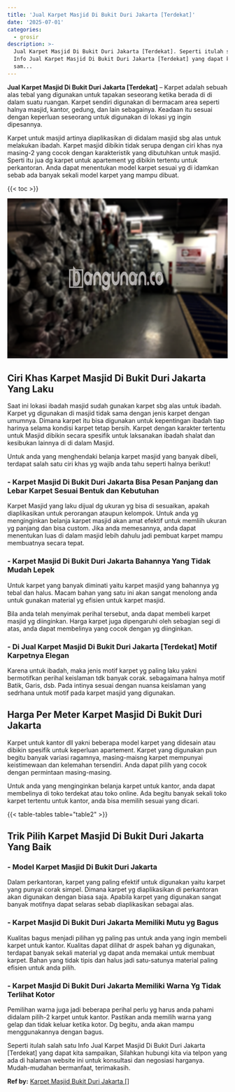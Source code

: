```yaml
---
title: 'Jual Karpet Masjid Di Bukit Duri Jakarta [Terdekat]'
date: '2025-07-01'
categories:
  - grosir
description: >-
  Jual Karpet Masjid Di Bukit Duri Jakarta [Terdekat]. Seperti itulah salah satu
  Info Jual Karpet Masjid Di Bukit Duri Jakarta [Terdekat] yang dapat kita
  sam...
---
```


**Jual Karpet Masjid Di Bukit Duri Jakarta \[Terdekat\]** – Karpet adalah sebuah alas tebal yang digunakan untuk tapakan seseorang ketika berada di di dalam suatu ruangan. Karpet sendiri digunakan di bermacam area seperti halnya masjid, kantor, gedung, dan lain sebagainya. Keadaan itu sesuai dengan keperluan seseorang untuk digunakan di lokasi yg ingin dipesannya.

Karpet untuk masjid artinya diaplikasikan di didalam masjid sbg alas untuk melakukan ibadah. Karpet masjid dibikin tidak serupa dengan ciri khas nya masing-2 yang cocok dengan karakteristik yang dibutuhkan untuk masjid. Sperti itu jua dg karpet untuk apartement yg dibikin tertentu untuk perkantoran. Anda dapat menentukan model karpet sesuai yg di idamkan sebab ada banyak sekali model karpet yang mampu dibuat.

{{< toc >}}

![](/images/grosir-karpet-murah-01.png)

## Ciri Khas Karpet Masjid Di Bukit Duri Jakarta Yang Laku

Saat ini lokasi ibadah masjid sudah gunakan karpet sbg alas untuk ibadah. Karpet yg digunakan di masjid tidak sama dengan jenis karpet dengan umumnya. Dimana karpet itu bisa digunakan untuk kepentingan ibadah tiap harinya selama kondisi karpet tetap bersih. Karpet dengan karakter tertentu untuk Masjid dibikin secara spesifik untuk laksanakan ibadah shalat dan kesibukan lainnya di di dalam Masjid.

Untuk anda yang menghendaki belanja karpet masjid yang banyak dibeli, terdapat salah satu ciri khas yg wajib anda tahu seperti halnya berikut!

### \- Karpet Masjid Di Bukit Duri Jakarta Bisa Pesan Panjang dan Lebar Karpet Sesuai Bentuk dan Kebutuhan

Karpet Masjid yang laku dijual dg ukuran yg bisa di sesuaikan, apakah diaplikasikan untuk perorangan ataupun kelompok. Untuk anda yg menginginkan belanja karpet masjid akan amat efektif untuk memliih ukuran yg panjang dan bisa custom. Jika anda memesannya, anda dapat menentukan luas di dalam masjid lebih dahulu jadi pembuat karpet mampu membuatnya secara tepat.

### \- Karpet Masjid Di Bukit Duri Jakarta Bahannya Yang Tidak Mudah Lepek

Untuk karpet yang banyak diminati yaitu karpet masjid yang bahannya yg tebal dan halus. Macam bahan yang satu ini akan sangat menolong anda untuk gunakan material yg efisien untuk karpet masjid.

Bila anda telah menyimak perihal tersebut, anda dapat membeli karpet masjid yg diinginkan. Harga karpet juga dipengaruhi oleh sebagian segi di atas, anda dapat membelinya yang cocok dengan yg diinginkan.

### \- Di Jual Karpet Masjid Di Bukit Duri Jakarta \[Terdekat\] Motif Karpetnya Elegan

Karena untuk ibadah, maka jenis motif karpet yg paling laku yakni bermotifkan perihal keislaman tdk banyak corak. sebagaimana halnya motif Batik, Garis, dsb. Pada intinya sesuai dengan nuansa keislaman yang sedrhana untuk motif pada karpet masjid yang digunakan.

## Harga Per Meter Karpet Masjid Di Bukit Duri Jakarta

Karpet untuk kantor dll yakni beberapa model karpet yang didesain atau dibikin spesifik untuk keperluan apartement. Karpet yang digunakan pun begitu banyak variasi ragamnya, masing-maisng karpet mempunyai keistimewaan dan kelemahan tersendiri. Anda dapat pilih yang cocok dengan permintaan masing-masing.

Untuk anda yang menginginkan belanja karpet untuk kantor, anda dapat membelinya di toko terdekat atau toko online. Ada begitu banyak sekali toko karpet tertentu untuk kantor, anda bisa memilih sesuai yang dicari.

{{< table-tables table="table2" >}}

## Trik Pilih Karpet Masjid Di Bukit Duri Jakarta Yang Baik

### \- Model Karpet Masjid Di Bukit Duri Jakarta

Dalam perkantoran, karpet yang paling efektif untuk digunakan yaitu karpet yang punyai corak simpel. Dimana karpet yg diaplikasikan di perkantoran akan digunakan dengan biasa saja. Apabila karpet yang digunakan sangat banyak motifnya dapat selaras sebab diaplikasikan sebagai alas.

### \- Karpet Masjid Di Bukit Duri Jakarta Memiliki Mutu yg Bagus

Kualitas bagus menjadi pilihan yg paling pas untuk anda yang ingin membeli karpet untuk kantor. Kualitas dapat dilihat dr aspek bahan yg digunakan, terdapat banyak sekali material yg dapat anda memakai untuk membuat karpet. Bahan yang tidak tipis dan halus jadi satu-satunya material paling efisien untuk anda pilih.

### \- Karpet Masjid Di Bukit Duri Jakarta Memiliki Warna Yg Tidak Terlihat Kotor

Pemilihan warna juga jadi beberapa perihal perlu yg harus anda pahami didalam pilih-2 karpet untuk kantor. Pastikan anda memilih warna yang gelap dan tidak keluar ketika kotor. Dg begitu, anda akan mampu menggunakannya dengan bagus.

Seperti itulah salah satu Info Jual Karpet Masjid Di Bukit Duri Jakarta \[Terdekat\] yang dapat kita sampaikan, Silahkan hubungi kita via telpon yang ada di halaman website ini untuk konsultasi dan negosiasi harganya. Mudah-mudahan bermanfaat, terimakasih.

**Ref by:**  [Karpet Masjid Bukit Duri Jakarta []](https://id.wikipedia.org/wiki/Karpet)
